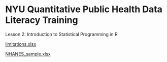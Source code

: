 # NYU Quantitative Public Health Data Literacy Training
Lesson 2: Introduction to Statistical Programming in R

[limitations.xlsx](https://docs.google.com/spreadsheets/d/1bJMXisBa0M26v8LLnL1hbbl0Z4NjKfGd/edit?usp=sharing&ouid=114018737646329816311&rtpof=true&sd=true)

[NHANES_sample.xlsx](https://docs.google.com/spreadsheets/d/1CA3l-QzsP_5ahkaUv63ciWffGqFyM3Xd/edit?usp=sharing&ouid=114018737646329816311&rtpof=true&sd=true)
